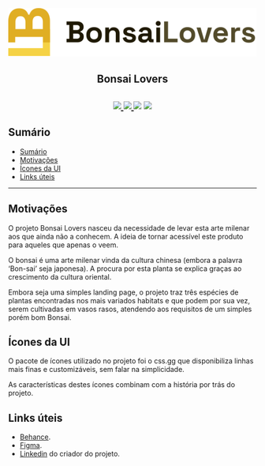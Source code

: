<div align="center">
<img src="./img/logo.svg" />

<br>

<h2> Bonsai Lovers <h2>

<a href="https://www.behance.net/gallery/136234511/Bonsai-Lovers">
  <img src="https://img.shields.io/badge/Behance-View%20on%20Behance-%23053eff"/>
</a> 
<a href="https://www.figma.com/file/wbvr2reElYn3WtmkSpyKIp/Bonsai-Lovers?node-id=46%3A11"> 
  <img src="https://img.shields.io/badge/Figma-View%20on%20Figma-ff69b4" />
</a>
<a><img src="https://img.shields.io/github/issues/antonioal97/bonsailovers"/></a> <a> <img src="https://img.shields.io/github/stars/antonioal97/bonsailovers"/> </a>

</div>


## Sumário

- [Sumário](#sumário)
- [Motivações](#motivações)
- [Ícones da UI](#ícones-da-ui)
- [Links úteis](#links-úteis)

----------


## Motivações

O projeto Bonsai Lovers nasceu da necessidade de levar esta arte milenar aos que ainda não a conhecem. A ideia de tornar acessível este produto para aqueles que apenas o veem.

O bonsai é uma arte milenar vinda da cultura chinesa (embora a palavra ‘Bon-sai’ seja japonesa). A procura por esta planta se explica graças ao crescimento da cultura oriental.

Embora seja uma simples landing page, o projeto traz três espécies de plantas encontradas nos mais variados habitats e que podem por sua vez, serem cultivadas em vasos rasos, atendendo aos requisitos de um simples porém bom Bonsai.

## Ícones da UI

O pacote de ícones utilizado no projeto foi o css.gg que disponibiliza linhas mais finas e customizáveis, sem falar na simplicidade.

As características destes ícones combinam com a história por trás do projeto.

## Links úteis

- [Behance](https://www.behance.net/gallery/136234511/Bonsai-Lovers).
- [Figma](https://www.figma.com/file/wbvr2reElYn3WtmkSpyKIp/Bonsai-Lovers?node-id=46%3A11).
- [Linkedin](https://www.linkedin.com/in/antonioal97/) do criador do projeto.